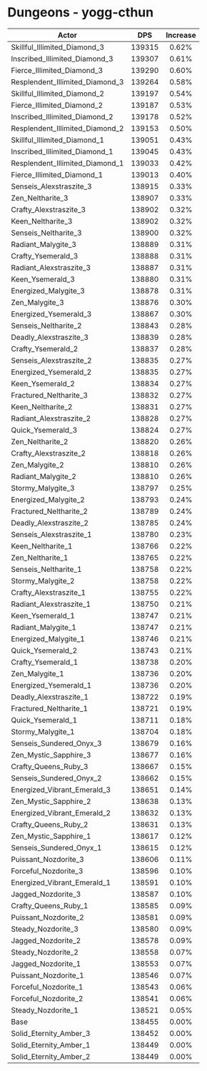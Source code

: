# Dungeons - yogg-cthun
| Actor | DPS | Increase |
|---|:---:|:---:|
|Skillful_Illimited_Diamond_3|139315|0.62%|
|Inscribed_Illimited_Diamond_3|139307|0.61%|
|Fierce_Illimited_Diamond_3|139290|0.60%|
|Resplendent_Illimited_Diamond_3|139264|0.58%|
|Skillful_Illimited_Diamond_2|139197|0.54%|
|Fierce_Illimited_Diamond_2|139187|0.53%|
|Inscribed_Illimited_Diamond_2|139178|0.52%|
|Resplendent_Illimited_Diamond_2|139153|0.50%|
|Skillful_Illimited_Diamond_1|139051|0.43%|
|Inscribed_Illimited_Diamond_1|139045|0.43%|
|Resplendent_Illimited_Diamond_1|139033|0.42%|
|Fierce_Illimited_Diamond_1|139013|0.40%|
|Senseis_Alexstraszite_3|138915|0.33%|
|Zen_Neltharite_3|138907|0.33%|
|Crafty_Alexstraszite_3|138902|0.32%|
|Keen_Neltharite_3|138902|0.32%|
|Senseis_Neltharite_3|138900|0.32%|
|Radiant_Malygite_3|138889|0.31%|
|Crafty_Ysemerald_3|138888|0.31%|
|Radiant_Alexstraszite_3|138887|0.31%|
|Keen_Ysemerald_3|138880|0.31%|
|Energized_Malygite_3|138878|0.31%|
|Zen_Malygite_3|138876|0.30%|
|Energized_Ysemerald_3|138867|0.30%|
|Senseis_Neltharite_2|138843|0.28%|
|Deadly_Alexstraszite_3|138839|0.28%|
|Crafty_Ysemerald_2|138837|0.28%|
|Senseis_Alexstraszite_2|138835|0.27%|
|Energized_Ysemerald_2|138835|0.27%|
|Keen_Ysemerald_2|138834|0.27%|
|Fractured_Neltharite_3|138832|0.27%|
|Keen_Neltharite_2|138831|0.27%|
|Radiant_Alexstraszite_2|138828|0.27%|
|Quick_Ysemerald_3|138824|0.27%|
|Zen_Neltharite_2|138820|0.26%|
|Crafty_Alexstraszite_2|138818|0.26%|
|Zen_Malygite_2|138810|0.26%|
|Radiant_Malygite_2|138810|0.26%|
|Stormy_Malygite_3|138797|0.25%|
|Energized_Malygite_2|138793|0.24%|
|Fractured_Neltharite_2|138789|0.24%|
|Deadly_Alexstraszite_2|138785|0.24%|
|Senseis_Alexstraszite_1|138780|0.23%|
|Keen_Neltharite_1|138766|0.22%|
|Zen_Neltharite_1|138765|0.22%|
|Senseis_Neltharite_1|138758|0.22%|
|Stormy_Malygite_2|138758|0.22%|
|Crafty_Alexstraszite_1|138755|0.22%|
|Radiant_Alexstraszite_1|138750|0.21%|
|Keen_Ysemerald_1|138747|0.21%|
|Radiant_Malygite_1|138747|0.21%|
|Energized_Malygite_1|138746|0.21%|
|Quick_Ysemerald_2|138743|0.21%|
|Crafty_Ysemerald_1|138738|0.20%|
|Zen_Malygite_1|138736|0.20%|
|Energized_Ysemerald_1|138736|0.20%|
|Deadly_Alexstraszite_1|138722|0.19%|
|Fractured_Neltharite_1|138721|0.19%|
|Quick_Ysemerald_1|138711|0.18%|
|Stormy_Malygite_1|138704|0.18%|
|Senseis_Sundered_Onyx_3|138679|0.16%|
|Zen_Mystic_Sapphire_3|138677|0.16%|
|Crafty_Queens_Ruby_3|138667|0.15%|
|Senseis_Sundered_Onyx_2|138662|0.15%|
|Energized_Vibrant_Emerald_3|138651|0.14%|
|Zen_Mystic_Sapphire_2|138638|0.13%|
|Energized_Vibrant_Emerald_2|138632|0.13%|
|Crafty_Queens_Ruby_2|138631|0.13%|
|Zen_Mystic_Sapphire_1|138617|0.12%|
|Senseis_Sundered_Onyx_1|138615|0.12%|
|Puissant_Nozdorite_3|138606|0.11%|
|Forceful_Nozdorite_3|138596|0.10%|
|Energized_Vibrant_Emerald_1|138591|0.10%|
|Jagged_Nozdorite_3|138587|0.10%|
|Crafty_Queens_Ruby_1|138585|0.09%|
|Puissant_Nozdorite_2|138581|0.09%|
|Steady_Nozdorite_3|138580|0.09%|
|Jagged_Nozdorite_2|138578|0.09%|
|Steady_Nozdorite_2|138558|0.07%|
|Jagged_Nozdorite_1|138553|0.07%|
|Puissant_Nozdorite_1|138546|0.07%|
|Forceful_Nozdorite_1|138543|0.06%|
|Forceful_Nozdorite_2|138541|0.06%|
|Steady_Nozdorite_1|138521|0.05%|
|Base|138455|0.00%|
|Solid_Eternity_Amber_3|138452|0.00%|
|Solid_Eternity_Amber_1|138449|0.00%|
|Solid_Eternity_Amber_2|138449|0.00%|
